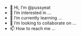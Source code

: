 - 👋 Hi, I’m @pussyeat
- 👀 I’m interested in ...
- 🌱 I’m currently learning ...
- 💞️ I’m looking to collaborate on ...
- 📫 How to reach me ...

<!---
pussyeat/pussyeat is a ✨ special ✨ repository because its `README.md` (this file) appears on your GitHub profile.
You can click the Preview link to take a look at your changes.
--->

